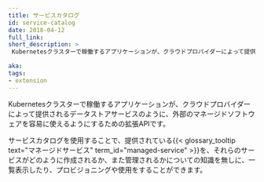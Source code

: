 ```yaml
---
title: サービスカタログ
id: service-catalog
date: 2018-04-12
full_link: 
short_description: >
 Kubernetesクラスターで稼働するアプリケーションが、クラウドプロバイダーによって提供されるデータストアサービスのように、外部のマネージドソフトウェアを容易に使えるようにするための拡張APIです。

aka: 
tags:
- extension
---
```

 Kubernetesクラスターで稼働するアプリケーションが、クラウドプロバイダーによって提供されるデータストアサービスのように、外部のマネージドソフトウェアを容易に使えるようにするための拡張APIです。

<!--more--> 
サービスカタログを使用することで、提供されている{{< glossary_tooltip text="マネージドサービス" term_id="managed-service" >}}を、それらのサービスがどのように作成されるか、また管理されるかについての知識を無しに、一覧表示したり、プロビジョニングや使用をすることができます。
